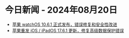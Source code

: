 # 今日新闻 - 2024年08月20日
- [苹果 watchOS 10.6.1 正式发布，错误修复和安全性改进](https://www.ithome.com/0/789/630.htm)
- [苹果重发 iOS / iPadOS 17.6.1 更新，修复高级数据保护错误](https://www.ithome.com/0/789/631.htm)
